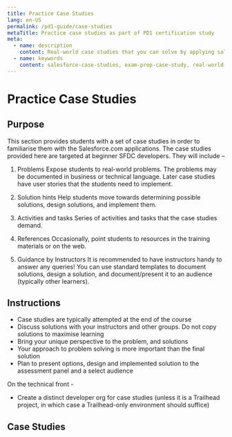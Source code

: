```yaml
---
title: Practice Case Studies
lang: en-US
permalink: /pd1-guide/case-studies
metaTitle: Practice case studies as part of PD1 certification study
meta:
  - name: description
    content: Real-world case studies that you can solve by applying salesforce developer knowledge. Focused on beginners.
  - name: keywords
    content: salesforce-case-studies, exam-prep-case-study, real-world-problems
---
```


# Practice Case Studies

## Purpose

This section provides students with a set of case studies in order to familiarise them with the Salesforce.com applications. The case studies provided here are targeted at beginner SFDC developers. They will include –

1. Problems
   Expose students to real-world problems. The problems may be documented in business or technical language. Later case studies have user stories that the students need to implement.

2. Solution hints
   Help students move towards determining possible solutions, design solutions, and implement them.

3. Activities and tasks
   Series of activities and tasks that the case studies demand.

4. References
   Occasionally, point students to resources in the training materials or on the web.

5. Guidance by Instructors
   It is recommended to have instructors handy to answer any queries! You can use standard templates to document solutions, design a solution, and document/present it to an audience (typically other learners).

## Instructions

- Case studies are typically attempted at the end of the course
- Discuss solutions with your instructors and other groups. Do not copy solutions to maximise learning
- Bring your unique perspective to the problem, and solutions
- Your approach to problem solving is more important than the final solution
- Plan to present options, design and implemented solution to the assessment panel and a select audience

On the technical front -

- Create a distinct developer org for case studies (unless it is a Trailhead project, in which case a Trailhead-only environment should suffice)

## Case Studies

<CaseStudyList caseStudyPath="/pd1-guide/_case-study"> </CaseStudyList>
